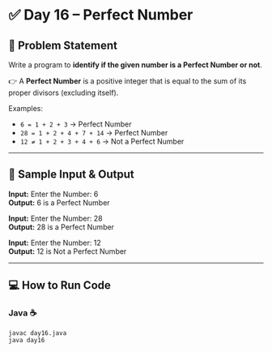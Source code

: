 # ✅ Day 16 – Perfect Number  

## 🎯 Problem Statement  
Write a program to **identify if the given number is a Perfect Number or not**.  

👉 A **Perfect Number** is a positive integer that is equal to the sum of its proper divisors (excluding itself).  

Examples:  
- `6 = 1 + 2 + 3` → Perfect Number  
- `28 = 1 + 2 + 4 + 7 + 14` → Perfect Number  
- `12 ≠ 1 + 2 + 3 + 4 + 6` → Not a Perfect Number  

---

## 📝 Sample Input & Output  

**Input:** Enter the Number: 6  
**Output:** 6 is a Perfect Number  

**Input:** Enter the Number: 28  
**Output:** 28 is a Perfect Number  

**Input:** Enter the Number: 12  
**Output:** 12 is Not a Perfect Number  

---

## 💻 How to Run Code  

### Java ☕
```
javac day16.java
java day16
